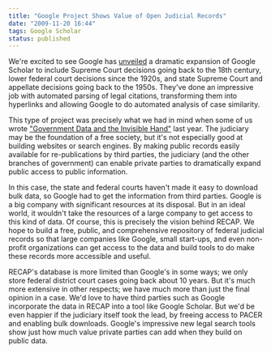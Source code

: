 ```yaml
---
title: "Google Project Shows Value of Open Judicial Records"
date: "2009-11-20 16:44"
tags: Google Scholar
status: published
---
```


We're excited to see Google has
[unveiled](http://googleblog.blogspot.com/2009/11/finding-laws-that-govern-us.html)
a dramatic expansion of Google Scholar to include Supreme Court
decisions going back to the 18th century, lower federal court decisions
since the 1920s, and state Supreme Court and appellate decisions going
back to the 1950s. They've done an impressive job with automated parsing
of legal citations, transforming them into hyperlinks and allowing
Google to do automated analysis of case similarity.

This type of project was precisely what we had in mind when some of us
wrote ["Government Data and the Invisible
Hand"](http://papers.ssrn.com/sol3/papers.cfm?abstract_id=1138083) last
year. The judiciary may be the foundation of a free society, but it's
not especially good at building websites or search engines. By making
public records easily available for re-publications by third parties,
the judiciary (and the other branches of government) can enable private
parties to dramatically expand public access to public information.

In this case, the state and federal courts haven't made it easy to
download bulk data, so Google had to get the information from third
parties. Google is a big company with significant resources at its
disposal. But in an ideal world, it wouldn't take the resources of a
large company to get access to this kind of data. Of course, this is
precisely the vision behind RECAP. We hope to build a free, public, and
comprehensive repository of federal judicial records so that large
companies like Google, small start-ups, and even non-profit
organizations can get access to the data and build tools to do make
these records more accessible and useful.

RECAP's database is more limited than Google's in some ways; we only
store federal district court cases going back about 10 years. But it's
much more extensive in other respects; we have much more than just the
final opinion in a case. We'd love to have third parties such as Google
incorporate the data in RECAP into a tool like Google Scholar. But we'd
be even happier if the judiciary itself took the lead, by freeing access
to PACER and enabling bulk downloads. Google's impressive new legal
search tools show just how much value private parties can add when they
build on public data.
